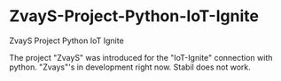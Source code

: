 # ZvayS-Project-Python-IoT-Ignite
ZvayS Project Python IoT Ignite

The project "ZvayS" was introduced for the "IoT-Ignite" connection with python.
"Zvays"'s in development right now. Stabil does not work.
